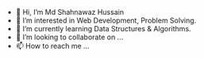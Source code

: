 - 👋 Hi, I’m Md Shahnawaz Hussain
- 👀 I’m interested in Web Development, Problem Solving.
- 🌱 I’m currently learning Data Structures & Algorithms. 
- 💞️ I’m looking to collaborate on ...
- 📫 How to reach me ...

<!---
shusayn/shusayn is a ✨ special ✨ repository because its `README.md` (this file) appears on your GitHub profile.
You can click the Preview link to take a look at your changes.
--->

